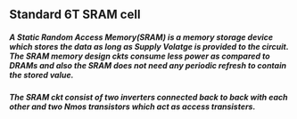 ## Standard 6T SRAM cell
##### A Static Random Access Memory(SRAM) is a memory storage device which stores the data as long as Supply Volatge is provided to the circuit. The SRAM memory design ckts consume less power as compared to DRAMs and also the SRAM does not need any periodic refresh to contain the stored value.
##### The SRAM ckt consist of two inverters connected back to back with each other and two Nmos transistors which act as access transisters.
